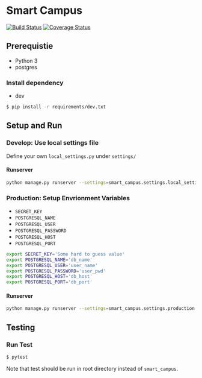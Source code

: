 # Smart Campus

[![Build Status](https://travis-ci.org/rapirent/smart_campus.svg?branch=develop)](https://travis-ci.org/rapirent/smart_campus?branch=develop)
[![Coverage Status](https://coveralls.io/repos/github/rapirent/smart_campus/badge.svg?branch=develop)](https://coveralls.io/github/rapirent/smart_campus?branch=develop)

## Prerequistie
- Python 3
- postgres

### Install dependency

- dev

```sh
$ pip install -r requirements/dev.txt
```
## Setup and Run
### Develop: Use local settings file
Define your own `local_settings.py` under `settings/`
#### Runserver
```sh
python manage.py runserver --settings=smart_campus.settings.local_settings
```
### Production: Setup Envrionment Variables
- `SECRET_KEY`
- `POSTGRESQL_NAME`
- `POSTGRESQL_USER`
- `POSTGRESQL_PASSWORD`
- `POSTGRESQL_HOST`
- `POSTGRESQL_PORT`

```sh
export SECRET_KEY='Some hard to guess value'
export POSTGRESQL_NAME='db_name'
export POSTGRESQL_USER='user_name'
export POSTGRESQL_PASSWORD='user_pwd'
export POSTGRESQL_HOST='db_host'
export POSTGRESQL_PORT='db_port'
```
#### Runserver
```sh
python manage.py runserver --settings=smart_campus.settings.production
```


## Testing

### Run Test
```sh
$ pytest
```

Note that test should be run in root directory instead of `smart_campus`.
